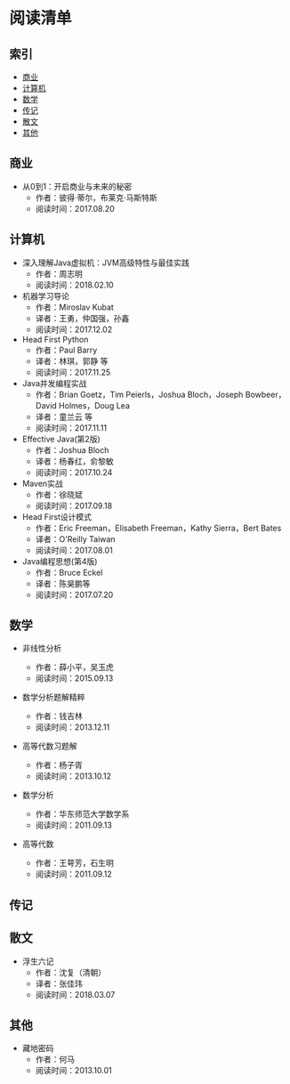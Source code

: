 # 阅读清单

## 索引

- [商业](#商业)
- [计算机](#计算机)
- [数学](#数学)
- [传记](#传记)
- [散文](#散文)
- [其他](#其他)



## 商业

- 从0到1：开启商业与未来的秘密
  - 作者：彼得·蒂尔，布莱克·马斯特斯
  - 阅读时间：2017.08.20




## 计算机


- 深入理解Java虚拟机：JVM高级特性与最佳实践
  - 作者：周志明
  - 阅读时间：2018.02.10
- 机器学习导论
  - 作者：Miroslav Kubat
  - 译者：王勇，仲国强，孙鑫
  - 阅读时间：2017.12.02
- Head First Python
  - 作者：Paul Barry
  - 译者：林琪，郭静 等
  - 阅读时间：2017.11.25
- Java并发编程实战
  - 作者：Brian Goetz，Tim Peierls，Joshua Bloch，Joseph Bowbeer，David Holmes，Doug Lea
  - 译者：童兰云 等
  - 阅读时间：2017.11.11 
- Effective Java(第2版)
  - 作者：Joshua Bloch
  - 译者：杨春红，俞黎敏
  - 阅读时间：2017.10.24 
- Maven实战
  - 作者：徐晓斌
  - 阅读时间：2017.09.18
- Head First设计模式
  - 作者：Eric Freeman，Elisabeth Freeman，Kathy Sierra，Bert Bates
  - 译者：O'Reilly Taiwan
  - 阅读时间：2017.08.01
- Java编程思想(第4版)
  - 作者：Bruce Eckel
  - 译者：陈昊鹏等
  - 阅读时间：2017.07.20



## 数学

- 非线性分析
  - 作者：薛小平，吴玉虎
  - 阅读时间：2015.09.13

- 数学分析题解精粹
  - 作者：钱吉林
  - 阅读时间：2013.12.11

- 高等代数习题解
  - 作者：杨子胥
  - 阅读时间：2013.10.12

- 数学分析
  - 作者：华东师范大学数学系
  - 阅读时间：2011.09.13

- 高等代数
  - 作者：王萼芳，石生明
  - 阅读时间：2011.09.12



## 传记


## 散文

- 浮生六记
  - 作者：沈复（清朝）
  - 译者：张佳玮
  - 阅读时间：2018.03.07


## 其他

- 藏地密码
  - 作者：何马
  - 阅读时间：2013.10.01




